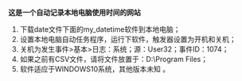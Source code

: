**这是一个自动记录本地电脑使用时间的网站**  
1. 下载date文件下面的my_datetime软件到本地电脑；   
2. 设置本地电脑自动任务程序，运行下软件，触发器设置为开机和关机；  
3. 关机为发生事件>基本>日志：系统；源：User32；事件ID：1074；  
4. 如果之前有CSV文件，请将文件放置于：D:\Program Files；  
5. 软件适应于WINDOWS10系统，其他版本未知 。 


